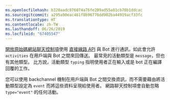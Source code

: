 ```yaml
---
ms.openlocfilehash: b320aadc876074a76fe209ad55a81cb70b1ddcac
ms.sourcegitcommit: a295a90eac461f8b96770dd902ba44919acf33fc
ms.translationtype: HT
ms.contentlocale: zh-TW
ms.lasthandoff: 06/26/2019
ms.locfileid: "67405547"
---
```

<a href="https://github.com/Microsoft/BotFramework-WebChat" target="_blank">開放原始碼網站聊天控制項</a>使用 [直接線路 API](https://docs.botframework.com/restapi/directline3/#navtitle) 與 Bot 進行通訊，如此會允許 `activities` 在用戶端與 Bot 之間來回傳送。 最常見的活動類型是 `message`，但也有其他類型。 比方說，活動類型 `typing` 指明使用者正在輸入或是 bot 正在編譯回覆的工作。 

您可以使用 backchannel 機制在用戶端與 Bot 之間交換資訊，而不需要藉由將活動類型設定為 `event` 而將這些資料呈現給使用者。 網路聊天控制項會自動忽略 `type="event"` 的任何活動。